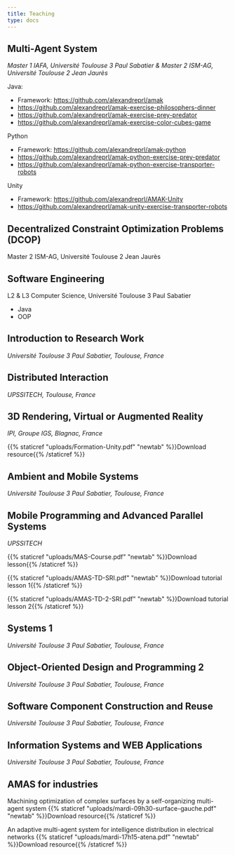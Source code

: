 ```yaml
---
title: Teaching
type: docs
---
```


## Multi-Agent System
_Master 1 IAFA, Université Toulouse 3 Paul Sabatier & Master 2 ISM-AG, Université Toulouse 2 Jean Jaurès_

Java:
- Framework: https://github.com/alexandreprl/amak
- https://github.com/alexandreprl/amak-exercise-philosophers-dinner
- https://github.com/alexandreprl/amak-exercise-prey-predator
- https://github.com/alexandreprl/amak-exercise-color-cubes-game

Python
- Framework: https://github.com/alexandreprl/amak-python
- https://github.com/alexandreprl/amak-python-exercise-prey-predator
- https://github.com/alexandreprl/amak-python-exercise-transporter-robots

Unity
- Framework: https://github.com/alexandreprl/AMAK-Unity
- https://github.com/alexandreprl/amak-unity-exercise-transporter-robots

## Decentralized Constraint Optimization Problems (DCOP)
Master 2 ISM-AG, Université Toulouse 2 Jean Jaurès

## Software Engineering
L2 & L3 Computer Science, Université Toulouse 3 Paul Sabatier

- Java
- OOP

## Introduction to Research Work
_Université Toulouse 3 Paul Sabatier, Toulouse, France_

## Distributed Interaction
_UPSSITECH, Toulouse, France_

## 3D Rendering, Virtual or Augmented Reality
_IPI, Groupe IGS, Blagnac, France_

{{% staticref "uploads/Formation-Unity.pdf" "newtab" %}}Download resource{{% /staticref %}}

## Ambient and Mobile Systems
_Université Toulouse 3 Paul Sabatier, Toulouse, France_

## Mobile Programming and Advanced Parallel Systems
_UPSSITECH_

{{% staticref "uploads/MAS-Course.pdf" "newtab" %}}Download lesson{{% /staticref %}}

{{% staticref "uploads/AMAS-TD-SRI.pdf" "newtab" %}}Download tutorial lesson 1{{% /staticref %}}

{{% staticref "uploads/AMAS-TD-2-SRI.pdf" "newtab" %}}Download tutorial lesson 2{{% /staticref %}}

## Systems 1
_Université Toulouse 3 Paul Sabatier, Toulouse, France_

## Object-Oriented Design and Programming 2
_Université Toulouse 3 Paul Sabatier, Toulouse, France_

## Software Component Construction and Reuse
_Université Toulouse 3 Paul Sabatier, Toulouse, France_

## Information Systems and WEB Applications
_Université Toulouse 3 Paul Sabatier, Toulouse, France_

## AMAS for industries
Machining optimization of complex surfaces by a self-organizing multi-agent system
{{% staticref "uploads/mardi-09h30-surface-gauche.pdf" "newtab" %}}Download resource{{% /staticref %}}

An adaptive multi-agent system for intelligence distribution in electrical networks
{{% staticref "uploads/mardi-17h15-atena.pdf" "newtab" %}}Download resource{{% /staticref %}}
